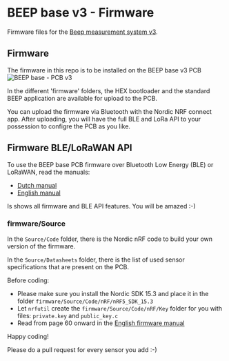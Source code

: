 # BEEP base v3 - Firmware
Firmware files for the [Beep measurement system v3](https://github.com/beepnl/measurement-system-v3).

## Firmware
The firmware in this repo is to be installed on the BEEP base v3 PCB
![BEEP base - PCB v3](https://github.com/beepnl/measurement-system-v3/blob/master/hardware/pcb/beep-pcb-v3.jpg)

In the different 'firmware' folders, the HEX bootloader and the standard BEEP application are available for upload to the PCB.

You can upload the firmware via Bluetooth with the Nordic NRF connect app. After uploading, you will have the full BLE and LoRa API to your possession to configre the PCB as you like. 

## Firmware BLE/LoRaWAN API
To use the BEEP base PCB firmware over Bluetooth Low Energy (BLE) or LoRaWAN, read the manuals:

- [Dutch manual](https://github.com/beepnl/beep-base-firmware/blob/master/BEEP%20base%20-%20ID190222-02%20-%20Firmware%20-%20Dutch.pdf)
- [English manual](https://github.com/beepnl/beep-base-firmware/blob/master/BEEP%20base%20-%20ID190222-02%20-%20Firmware%20-%20English.pdf)

Is shows all firmware and BLE API features. You will be amazed :-) 

### firmware/Source

In the `Source/Code` folder, there is the Nordic nRF code to build your own version of the firmware.

In the `Source/Datasheets` folder, there is the list of used sensor specifications that are present on the PCB.

Before coding:

- Please make sure you install the Nordic SDK 15.3 and place it in the folder `firmware/Source/Code/nRF/nRF5_SDK_15.3`
- Let `nrfutil` create the `firmware/Source/Code/nRF/Key` folder for you with files: `private.key` and `public_key.c`
- Read from page 60 onward in the [English firmware manual](https://github.com/beepnl/beep-base-firmware/blob/master/BEEP%20base%20-%20ID190222-02%20-%20Firmware%20-%20English.pdf)


Happy coding!

Please do a pull request for every sensor you add :-)
